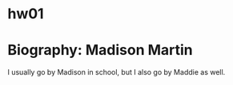 # hw01
# Biography: Madison Martin 

I usually go by Madison in school, but I also go by Maddie as well. 
